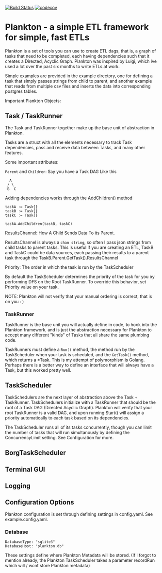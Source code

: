 [![Build Status](https://travis-ci.org/johnshiver/plankton.svg?branch=master)](https://travis-ci.org/johnshiver/plankton)
[![codecov](https://codecov.io/gh/johnshiver/plankton/branch/master/graph/badge.svg)](https://codecov.io/gh/johnshiver/plankton)
# Plankton - a simple ETL framework for simple, fast ETLs

Plankton is a set of tools you can use to create ETL dags, that is, a graph of tasks
that need to be completed, each having dependencies such that it creates a
Directed, Acyclic Graph. Plankton was inspired by Luigi, which Ive used a lot over the past
six months to write ETLs at work.

Simple examples are provided in the example directory, one for defining a task that simply passes
strings from child to parent, and another example that reads from multiple csv files and inserts
the data into corresponding postgres tables.


Important Plankton Objects:

## Task / TaskRunner

The Task and TaskRunner together make up the base unit of abstraction in Plankton.

Tasks are a struct with all the elements necessary to track Task dependencies, pass and receive
data between Tasks, and many other features.

Some important attributes:

```Parent``` and ```Children```: Say you have a Task DAG Like this

      A
     / \
     B  C

Adding dependencies works through the AddChildren() method

```
taskA := Task{}
taskB := Task{}
taskC := Task{}

taskA.AddChildren(taskB, taskC)
```
ResultsChannel: How A Child Sends Data To its Parent.

ResultsChannel is always a ```chan string```, so often I pass json strings from child
tasks to parent tasks. This is useful if you are creating an ETL, TaskB and TaskC could be
data sources, each passing their results to a parent task through the TaskB.Parent.GetTask().ResultsChannel

Priority: The order in which the task is run by the TaskScheduler

By default the TaskScheduler determines the priority of the task for you by performing DFS
on the Root TaskRunner. To override this behavior, set Priority value on your task.

NOTE: Plankton will not verify that your manual ordering is correct, that is on you : )


### TaskRunner

TaskRunner is the base unit you will actually define in code, to hook into the Plankton framework,
and is just the abstraction necessary for Plankton to accept many different "kinds" of Tasks
that all share the same plumbing code.

TaskRunners must define a ```Run()``` method, the method run by the TaskScheduler when your task
is scheduled, and the ```GetTask()``` method, which returns a *Task.  This is my attempt of
polymorphism is Golang.  Perhaps there is a better way to define an interface that will always
have a Task, but this worked pretty well.


## TaskScheduler

TaskSchedulers are the next layer of abstraction above the Task + TaskRunner. TaskSchedulers
initialize with a TaskRunner that should be the root of a Task DAG (Directed Acyclic Graph).
Plankton will verify that your root TaskRunner is a valid DAG, and upon running Start()
will assign a priority automatically to each task based on its dependencies.

The TaskScheduler runs all of its tasks concurrently, though you can limit the number of tasks
that will run simultanously by defining the ConcurrencyLimit setting.  See Configuration for more.

## BorgTaskScheduler

## Terminal GUI

## Logging

## Configuration Options

Plankton configuration is set through defining settings in config.yaml. See example.config.yaml.

### Database
```
DatabaseType: "sqlite3"
DatabaseHost: "plankton.db"
```

These settings define where Plankton Metadata will be stored.  (If I forgot to mention already,
the Plankton TaskScheduler takes a parameter recordRun which will / wont store Plankton metadata)
